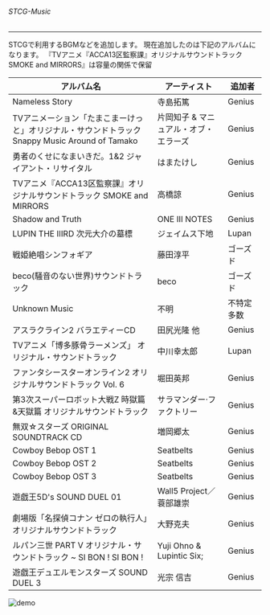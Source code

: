 ﻿###### STCG-Music
---
STCGで利用するBGMなどを追加します。
現在追加したのは下記のアルバムになります。
『TVアニメ『ACCA13区監察課』オリジナルサウンドトラック SMOKE and MIRRORS』は容量の関係で保留

| アルバム名 | アーティスト | 追加者 |
----|----|---- 
| Nameless Story | 寺島拓篤 | Genius |
| TVアニメーション「たまこまーけっと」オリジナル・サウンドトラック Snappy Music Around of Tamako | 片岡知子 & マニュアル・オブ・エラーズ | Genius |
| 勇者のくせになまいきだ。1&2 ジャイアント・リサイタル | はまたけし | Genius |
| TVアニメ『ACCA13区監察課』オリジナルサウンドトラック SMOKE and MIRRORS | 高橋諒 | Genius |
| Shadow and Truth | ONE III NOTES | Genius |
| LUPIN THE IIIRD 次元大介の墓標 | ジェイムス下地 | Lupan |
| 戦姫絶唱シンフォギア | 藤田淳平 | ゴーズド |
| beco(騒音のない世界)サウンドトラック | beco | ゴーズド |
| Unknown Music | 不明 | 不特定多数 |
| アスラクライン2 バラエティーCD| 田尻光隆 他 | Genius |
| TVアニメ「博多豚骨ラーメンズ」 オリジナル・サウンドトラック | 中川幸太郎 | Lupan |
| ファンタシースターオンライン2 オリジナルサウンドトラック Vol. 6  | 堀田英邦 | Genius |
| 第3次スーパーロボット大戦Z 時獄篇&天獄篇 オリジナルサウンドトラック | サラマンダー·ファクトリー | Genius |
| 無双☆スターズ ORIGINAL SOUNDTRACK CD | 増岡郷太 | Genius |
| Cowboy Bebop OST 1 | Seatbelts | Genius |
| Cowboy Bebop OST 2 | Seatbelts | Genius |
| Cowboy Bebop OST 3 | Seatbelts | Genius |
| 遊戯王5D's SOUND DUEL 01 | Wall5 Project／ 蓑部雄崇 | Genius |
| 劇場版「名探偵コナン ゼロの執行人」オリジナルサウンドトラック | 大野克夫 | Genius |
| ルパン三世 PART V オリジナル・サウンドトラック ~ SI BON ! SI BON ! | Yuji Ohno & Lupintic Six;  | Genius |
| 遊戯王デュエルモンスターズ SOUND DUEL 3 | 光宗 信吉  | Genius |





![demo](https://img.gifmagazine.net/gifmagazine/images/3003682/original.gif)
